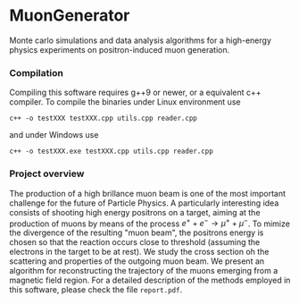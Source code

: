 # MuonGenerator
Monte carlo simulations and data analysis algorithms for a high-energy physics experiments on positron-induced muon generation.

### Compilation
Compiling this software requires g++9 or newer, or a equivalent c++ compiler.
To compile the binaries under Linux environment use

    c++ -o testXXX testXXX.cpp utils.cpp reader.cpp
and under Windows use

    c++ -o testXXX.exe testXXX.cpp utils.cpp reader.cpp
    
### Project overview
The production of a high brillance muon beam is one of the most important challenge for the future of Particle Physics. A particularly interesting idea consists of shooting high energy positrons on a target, aiming at the production of muons by means of the process $e^+ + e^- \rightarrow \mu^+ + \mu^-$. To mimize the divergence of the resulting "muon beam", the positrons energy is chosen so that the reaction occurs close to threshold (assuming the electrons in the target to be at rest). We study the cross section oh the scattering and properties of the outgoing muon beam. We present an algorithm for reconstructing the trajectory of the muons emerging from a magnetic field region.
For a detailed description of the methods employed in this software, please check the file `report.pdf`.
   
    
